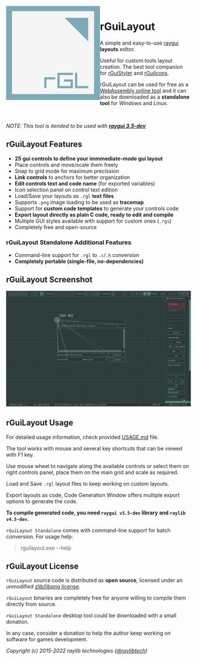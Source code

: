 <img align="left" src="logo/rguilayout_256x256.png" width=256>

# rGuiLayout

A simple and easy-to-use [raygui](https://github.com/raysan5/raygui) **layouts** editor.

Useful for custom tools layout creation. The best tool companion for [rGuiStyler](https://raylibtech.itch.io/rguistyler) and [rGuiIcons](https://raylibtech.itch.io/rguiicons).

rGuiLayout can be used for free as a [WebAssembly online tool](https://raylibtech.itch.io/rguilayout) and it can also be downloaded as a **standalone tool** for _Windows_ and _Linux_.

<br>

_NOTE: This tool is itended to be used with [**raygui 3.5-dev**](https://github.com/raysan5/raygui)_

## rGuiLayout Features

 - **25 gui controls to define your immmediate-mode gui layout**
 - Place controls and move/scale them freely
 - Snap to grid mode for maximum precission
 - **Link controls** to anchors for better organization
 - **Edit controls text and code name** (for exported variables)
 - Icon selection panel on control text edition
 - Load/Save your layouts as `.rgl` **text files**
 - Supports `.png` image loading to be used as **tracemap**
 - Support for **custom code templates** to generate your controls code
 - **Export layout directly as plain C code, ready to edit and compile**
 - Multiple GUI styles available with support for custom ones (`.rgs`)
 - Completely free and open-source

### rGuiLayout Standalone Additional Features

 - Command-line support for `.rgl` to `.c`/`.h` conversion
 - **Completely portable (single-file, no-dependencies)**
 
## rGuiLayout Screenshot

![rGuiLayout](screenshots/rguilayout_v300_shot01.png)
 
## rGuiLayout Usage

For detailed usage information, check provided [USAGE.md](https://github.com/raysan5/rguilayout/blob/master/USAGE.md) file.

The tool works with mouse and several key shortcuts that can be viewed with F1 key.

Use mouse wheel to navigate along the available controls or select them on right controls panel, place them on the main grid and scale as required.

Load and Save `.rgl` layout files to keep working on custom layouts.

Export layouts as code, Code Generation Window offers multiple export options to generate the code. 

**To compile generated code, you need `raygui v3.5-dev` library and `raylib v4.5-dev`.**

`rGuiLayout Standalone` comes with command-line support for batch conversion. For usage help:

 > rguilayout.exe --help

## rGuiLayout License

`rGuiLayout` source code is distributed as **open source**, licensed under an unmodified [zlib/libpng license](LICENSE). 

`rGuiLayout` binaries are completely free for anyone willing to compile them directly from source.

`rGuiLayout Standalone` desktop tool could be downloaded with a small donation. 

In any case, consider a donation to help the author keep working on software for games development.

*Copyright (c) 2015-2022 raylib technologies ([@raylibtech](https://twitter.com/raylibtech))*
